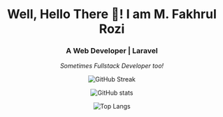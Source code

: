 <h1 align="center">Well, Hello There 👋!  I am M. Fakhrul Rozi</h1>
<h3 align="center"> A Web Developer | Laravel </h3>
<p align="center"><i>Sometimes Fullstack Developer too!</i></p>

<div align="center">
  
![GitHub Streak](https://github-readme-streak-stats.herokuapp.com?user=MF-Rozi&theme=synthwave&hide_border=true)

![GitHub stats](https://github-readme-stats.vercel.app/api?username=MF-Rozi&show_icons=true&theme=synthwave&hide_border=true&include_all_commits=true)

![Top Langs](https://github-readme-stats.vercel.app/api/top-langs/?username=MF-Rozi&theme=synthwave&layout=compact&hide_border=true&count_private=true&show_icons=true)
</div>

<!-- ### Hi there 👋 -->

<!--
**MF-Rozi/MF-Rozi** is a ✨ _special_ ✨ repository because its `README.md` (this file) appears on your GitHub profile.

Here are some ideas to get you started:

- 🔭 I’m currently working on ...
- 🌱 I’m currently learning ...
- 👯 I’m looking to collaborate on ...
- 🤔 I’m looking for help with ...
- 💬 Ask me about ...
- 📫 How to reach me: ...
- 😄 Pronouns: ...
- ⚡ Fun fact: ...
-->
